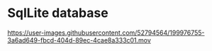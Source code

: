 # SqlLite database 

https://user-images.githubusercontent.com/52794564/199976755-3a6ad649-fbcd-404d-89ec-4cae8a333c01.mov

